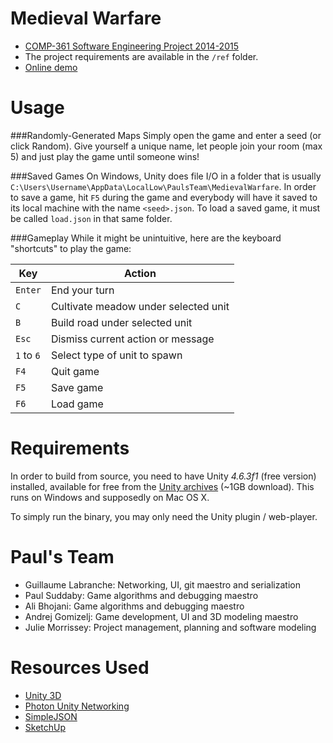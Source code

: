 Medieval Warfare
=======

- [COMP-361 Software Engineering Project 2014-2015](http://www.cs.mcgill.ca/~joerg/SEL/COMP-361_Handouts.html)
- The project requirements are available in the `/ref` folder.
- [Online demo](http://guillaume.labran.ch/demos/comp361/MedievalWarfare.html)

Usage
=======
###Randomly-Generated Maps
Simply open the game and enter a seed (or click Random). Give yourself a unique name, let people join your room (max 5) and just play the game until someone wins!

###Saved Games
On Windows, Unity does file I/O in a folder that is usually `C:\Users\Username\AppData\LocalLow\PaulsTeam\MedievalWarfare`.
In order to save a game, hit `F5` during the game and everybody will have it saved to its local machine with the name `<seed>.json`. To load a saved game, it must be called `load.json` in that same folder.

###Gameplay
While it might be unintuitive, here are the keyboard "shortcuts" to play the game:

Key  | Action
------------- | -------------
`Enter` | End your turn
`C` | Cultivate meadow under selected unit
`B` | Build road under selected unit
`Esc` | Dismiss current action or message
`1` to `6` | Select type of unit to spawn
`F4` | Quit game
`F5` | Save game
`F6` | Load game


Requirements
=======
In order to build from source, you need to have Unity *4.6.3f1* (free version) installed, available for free from the [Unity archives](http://unity3d.com/get-unity/download/archive) (~1GB download). This runs on Windows and supposedly on Mac OS X.

To simply run the binary, you may only need the Unity plugin / web-player.

Paul's Team
=======
- Guillaume Labranche: Networking, UI, git maestro and serialization
- Paul Suddaby: Game algorithms and debugging maestro
- Ali Bhojani: Game algorithms and debugging maestro
- Andrej Gomizelj: Game development, UI and 3D modeling maestro
- Julie Morrissey: Project management, planning and software modeling

Resources Used
=======
- [Unity 3D](http://unity3d.com/)
- [Photon Unity Networking](https://www.exitgames.com/en/PUN)
- [SimpleJSON](http://wiki.unity3d.com/index.php/SimpleJSON)
- [SketchUp](http://www.sketchup.com/)

